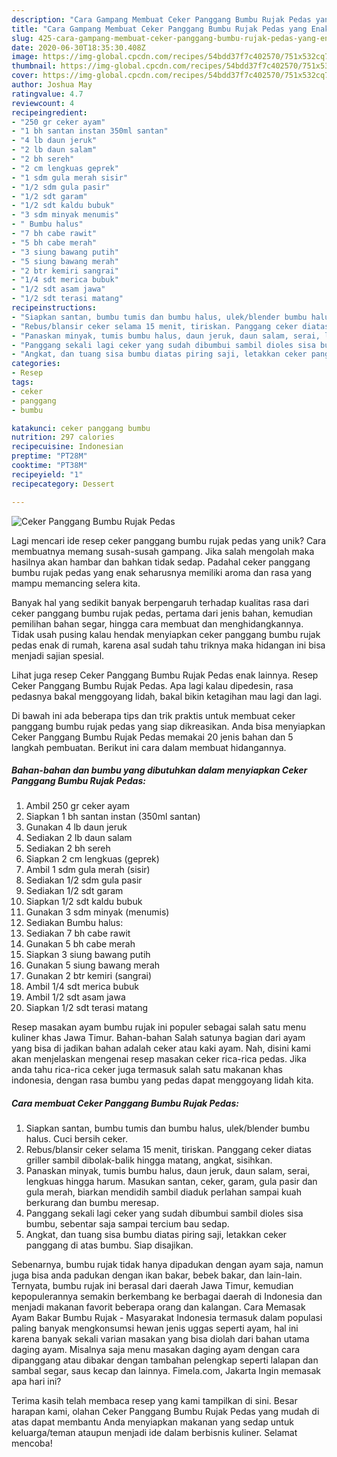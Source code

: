 ```yaml
---
description: "Cara Gampang Membuat Ceker Panggang Bumbu Rujak Pedas yang Enak"
title: "Cara Gampang Membuat Ceker Panggang Bumbu Rujak Pedas yang Enak"
slug: 425-cara-gampang-membuat-ceker-panggang-bumbu-rujak-pedas-yang-enak
date: 2020-06-30T18:35:30.408Z
image: https://img-global.cpcdn.com/recipes/54bdd37f7c402570/751x532cq70/ceker-panggang-bumbu-rujak-pedas-foto-resep-utama.jpg
thumbnail: https://img-global.cpcdn.com/recipes/54bdd37f7c402570/751x532cq70/ceker-panggang-bumbu-rujak-pedas-foto-resep-utama.jpg
cover: https://img-global.cpcdn.com/recipes/54bdd37f7c402570/751x532cq70/ceker-panggang-bumbu-rujak-pedas-foto-resep-utama.jpg
author: Joshua May
ratingvalue: 4.7
reviewcount: 4
recipeingredient:
- "250 gr ceker ayam"
- "1 bh santan instan 350ml santan"
- "4 lb daun jeruk"
- "2 lb daun salam"
- "2 bh sereh"
- "2 cm lengkuas geprek"
- "1 sdm gula merah sisir"
- "1/2 sdm gula pasir"
- "1/2 sdt garam"
- "1/2 sdt kaldu bubuk"
- "3 sdm minyak menumis"
- " Bumbu halus"
- "7 bh cabe rawit"
- "5 bh cabe merah"
- "3 siung bawang putih"
- "5 siung bawang merah"
- "2 btr kemiri sangrai"
- "1/4 sdt merica bubuk"
- "1/2 sdt asam jawa"
- "1/2 sdt terasi matang"
recipeinstructions:
- "Siapkan santan, bumbu tumis dan bumbu halus, ulek/blender bumbu halus. Cuci bersih ceker."
- "Rebus/blansir ceker selama 15 menit, tiriskan. Panggang ceker diatas griller sambil dibolak-balik hingga matang, angkat, sisihkan."
- "Panaskan minyak, tumis bumbu halus, daun jeruk, daun salam, serai, lengkuas hingga harum. Masukan santan, ceker, garam, gula pasir dan gula merah, biarkan mendidih sambil diaduk perlahan sampai kuah berkurang dan bumbu meresap."
- "Panggang sekali lagi ceker yang sudah dibumbui sambil dioles sisa bumbu, sebentar saja sampai tercium bau sedap."
- "Angkat, dan tuang sisa bumbu diatas piring saji, letakkan ceker panggang di atas bumbu. Siap disajikan."
categories:
- Resep
tags:
- ceker
- panggang
- bumbu

katakunci: ceker panggang bumbu 
nutrition: 297 calories
recipecuisine: Indonesian
preptime: "PT28M"
cooktime: "PT38M"
recipeyield: "1"
recipecategory: Dessert

---
```



![Ceker Panggang Bumbu Rujak Pedas](https://img-global.cpcdn.com/recipes/54bdd37f7c402570/751x532cq70/ceker-panggang-bumbu-rujak-pedas-foto-resep-utama.jpg)

Lagi mencari ide resep ceker panggang bumbu rujak pedas yang unik? Cara membuatnya memang susah-susah gampang. Jika salah mengolah maka hasilnya akan hambar dan bahkan tidak sedap. Padahal ceker panggang bumbu rujak pedas yang enak seharusnya memiliki aroma dan rasa yang mampu memancing selera kita.

Banyak hal yang sedikit banyak berpengaruh terhadap kualitas rasa dari ceker panggang bumbu rujak pedas, pertama dari jenis bahan, kemudian pemilihan bahan segar, hingga cara membuat dan menghidangkannya. Tidak usah pusing kalau hendak menyiapkan ceker panggang bumbu rujak pedas enak di rumah, karena asal sudah tahu triknya maka hidangan ini bisa menjadi sajian spesial.

Lihat juga resep Ceker Panggang Bumbu Rujak Pedas enak lainnya. Resep Ceker Panggang Bumbu Rujak Pedas. Apa lagi kalau dipedesin, rasa pedasnya bakal menggoyang lidah, bakal bikin ketagihan mau lagi dan lagi.


Di bawah ini ada beberapa tips dan trik praktis untuk membuat ceker panggang bumbu rujak pedas yang siap dikreasikan. Anda bisa menyiapkan Ceker Panggang Bumbu Rujak Pedas memakai 20 jenis bahan dan 5 langkah pembuatan. Berikut ini cara dalam membuat hidangannya.

<!--inarticleads1-->

##### Bahan-bahan dan bumbu yang dibutuhkan dalam menyiapkan Ceker Panggang Bumbu Rujak Pedas:

1. Ambil 250 gr ceker ayam
1. Siapkan 1 bh santan instan (350ml santan)
1. Gunakan 4 lb daun jeruk
1. Sediakan 2 lb daun salam
1. Sediakan 2 bh sereh
1. Siapkan 2 cm lengkuas (geprek)
1. Ambil 1 sdm gula merah (sisir)
1. Sediakan 1/2 sdm gula pasir
1. Sediakan 1/2 sdt garam
1. Siapkan 1/2 sdt kaldu bubuk
1. Gunakan 3 sdm minyak (menumis)
1. Sediakan  Bumbu halus:
1. Sediakan 7 bh cabe rawit
1. Gunakan 5 bh cabe merah
1. Siapkan 3 siung bawang putih
1. Gunakan 5 siung bawang merah
1. Gunakan 2 btr kemiri (sangrai)
1. Ambil 1/4 sdt merica bubuk
1. Ambil 1/2 sdt asam jawa
1. Siapkan 1/2 sdt terasi matang


Resep masakan ayam bumbu rujak ini populer sebagai salah satu menu kuliner khas Jawa Timur. Bahan-bahan Salah satunya bagian dari ayam yang bisa di jadikan bahan adalah ceker atau kaki ayam. Nah, disini kami akan menjelaskan mengenai resep masakan ceker rica-rica pedas. Jika anda tahu rica-rica ceker juga termasuk salah satu makanan khas indonesia, dengan rasa bumbu yang pedas dapat menggoyang lidah kita. 

<!--inarticleads2-->

##### Cara membuat Ceker Panggang Bumbu Rujak Pedas:

1. Siapkan santan, bumbu tumis dan bumbu halus, ulek/blender bumbu halus. Cuci bersih ceker.
1. Rebus/blansir ceker selama 15 menit, tiriskan. Panggang ceker diatas griller sambil dibolak-balik hingga matang, angkat, sisihkan.
1. Panaskan minyak, tumis bumbu halus, daun jeruk, daun salam, serai, lengkuas hingga harum. Masukan santan, ceker, garam, gula pasir dan gula merah, biarkan mendidih sambil diaduk perlahan sampai kuah berkurang dan bumbu meresap.
1. Panggang sekali lagi ceker yang sudah dibumbui sambil dioles sisa bumbu, sebentar saja sampai tercium bau sedap.
1. Angkat, dan tuang sisa bumbu diatas piring saji, letakkan ceker panggang di atas bumbu. Siap disajikan.


Sebenarnya, bumbu rujak tidak hanya dipadukan dengan ayam saja, namun juga bisa anda padukan dengan ikan bakar, bebek bakar, dan lain-lain. Ternyata, bumbu rujak ini berasal dari daerah Jawa Timur, kemudian kepopulerannya semakin berkembang ke berbagai daerah di Indonesia dan menjadi makanan favorit beberapa orang dan kalangan. Cara Memasak Ayam Bakar Bumbu Rujak - Masyarakat Indonesia termasuk dalam populasi paling banyak mengkonsumsi hewan jenis uggas seperti ayam, hal ini karena banyak sekali varian masakan yang bisa diolah dari bahan utama daging ayam. Misalnya saja menu masakan daging ayam dengan cara dipanggang atau dibakar dengan tambahan pelengkap seperti lalapan dan sambal segar, saus kecap dan lainnya. Fimela.com, Jakarta Ingin memasak apa hari ini? 

Terima kasih telah membaca resep yang kami tampilkan di sini. Besar harapan kami, olahan Ceker Panggang Bumbu Rujak Pedas yang mudah di atas dapat membantu Anda menyiapkan makanan yang sedap untuk keluarga/teman ataupun menjadi ide dalam berbisnis kuliner. Selamat mencoba!

